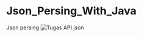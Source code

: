 # Json_Persing_With_Java
Json persing
![Tugas API json](https://user-images.githubusercontent.com/92802422/147373888-7d723dd2-6f07-47b6-86a2-785d3e944ab6.gif)
